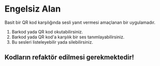 # Engelsiz Alan
Basit bir QR kod karşılığında sesli yanıt vermesi amaçlanan bir uygulamadır.
1. Barkod yada QR kod okutabilirsiniz.
2. Barkod yada QR kod'a karşılık bir ses tanımlayabilirsiniz.
3. Bu sesleri listeleyebilir yada silebilirsiniz.



## Kodların refaktör edilmesi gerekmektedir!
